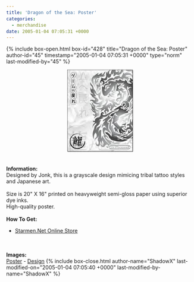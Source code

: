 ```yaml
---
title: 'Dragon of the Sea: Poster'
categories:
  - merchandise
date: 2005-01-04 07:05:31 +0000
---
```

{% include box-open.html box-id="428" title="Dragon of the Sea: Poster" author-id="45" timestamp="2005-01-04 07:05:31 +0000" type="norm" last-modified-by="45" %}
	<center>
	<img src="/merchandise/images/smn_dotsp_title.jpg" border="0" alt="Dragon of the Sea: Poster" />
	</center>
	<br /><br />
	<b>Information:</b>
	<br />
	Designed by Jonk, this is a grayscale design mimicing tribal tattoo styles and Japanese 
	art.
	<br /><br />
	Size is 20" X 16" printed on heavyweight semi-gloss paper using superior dye inks.  
	High-quality poster.
	<br /><br />
	<b>How To Get:</b>
	<br />
	<ul>
	<li><a href="http://www.cafeshops.com/starmen.8903251">Starmen.Net Online Store</a></li>
	</ul>
	<br /><br />
	<b>Images:</b>
	<br />
	<a href="/merchandise/images/smn_dotsp_poster.jpg">Poster</a> - <a href="/merchandise/images/smn_dotsp_design.jpg">Design</a>
{% include box-close.html author-name="ShadowX" last-modified-on="2005-01-04 07:05:40 +0000" last-modified-by-name="ShadowX" %}
